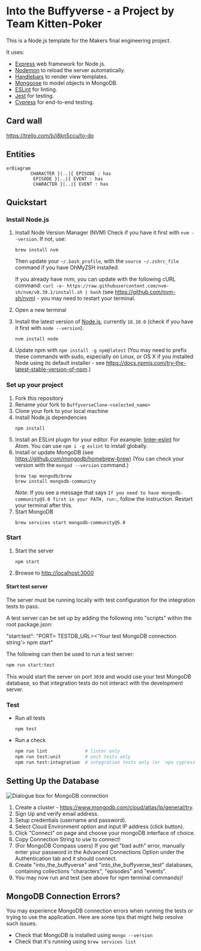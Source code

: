 # Into the Buffyverse - a Project by Team Kitten-Poker

This is a Node.js template for the Makers final engineering project.

It uses:

- [Express](https://expressjs.com/) web framework for Node.js.
- [Nodemon](https://nodemon.io/) to reload the server automatically.
- [Handlebars](https://handlebarsjs.com/) to render view templates.
- [Mongoose](https://mongoosejs.com) to model objects in MongoDB.
- [ESLint](https://eslint.org) for linting.
- [Jest](https://jestjs.io/) for testing.
- [Cypress](https://www.cypress.io/) for end-to-end testing.

## Card wall

https://trello.com/b/i8kn5ccu/to-do

## Entities

```mermaid
erDiagram
         CHARACTER }|..|{ EPISODE : has
          EPISODE }|..|{ EVENT : has
          CHARACTER }|..|{ EVENT : has
```

## Quickstart

### Install Node.js

1. Install Node Version Manager (NVM)
   Check if you have it first with `nvm --version`. If not, use:

   ```
   brew install nvm
   ```

   Then update your `~/.bash_profile`, with the `source ~/.zshrc_file` command if you have OhMyZSH installed.

   If you already have nvm, you can update with the following cURL command:
   `curl -o- https://raw.githubusercontent.com/nvm-sh/nvm/v0.39.1/install.sh | bash` (see https://github.com/nvm-sh/nvm) - you may need to restart your terminal.

2. Open a new terminal
3. Install the latest version of [Node.js](https://nodejs.org/en/), currently `18.10.0` (check if you have it first with `node --version`).
   ```
   nvm install node
   ```
4. Update npm with `npm install -g npm@latest` (You may need to prefix these commands with sudo, especially on Linux, or OS X if you installed Node using its default installer - see https://docs.npmjs.com/try-the-latest-stable-version-of-npm.)

### Set up your project

1. Fork this repository
2. Rename your fork to `BuffyverseClone-<selected_name>`
3. Clone your fork to your local machine
4. Install Node.js dependencies
   ```
   npm install
   ```
5. Install an ESLint plugin for your editor. For example: [linter-eslint](https://github.com/AtomLinter/linter-eslint) for Atom. You can use `npm i -g eslint` to install globally.
6. Install or update MongoDB (see https://github.com/mongodb/homebrew-brew)
   (You can check your version with the `mongod --version` command.)
   ```
   brew tap mongodb/brew
   brew install mongodb-community
   ```
   _Note:_ If you see a message that says `If you need to have mongodb-community@5.0 first in your PATH, run:`, follow the instruction. Restart your terminal after this.
7. Start MongoDB
   ```
   brew services start mongodb-community@5.0
   ```

### Start

1. Start the server
   ```
   npm start
   ```
2. Browse to [http://localhost:3000](http://localhost:3000)

#### Start test server

The server must be running locally with test configuration for the
integration tests to pass.

A test server can be set up by adding the following into "scripts" within the root package.json:

"start:test": "PORT=<Your test port number> TESTDB_URL=<'Your test MongoDB connection string'> npm start"

The following can then be used to run a test server:

```bash
npm run start:test
```

This would start the server on port `3030` and would use your test MongoDB database, so that integration tests do not interact with the development server.

### Test

- Run all tests
  ```
  npm test
  ```
- Run a check
  ```bash
  npm run lint              # linter only
  npm run test:unit         # unit tests only
  npm run test:integration  # integration tests only (or `npx cypress run`)
  ```

## Setting Up the Database

![Dialogue box for MongoDB connection](/images/DatabaseSetup6.png "Connect to Cluster Dialogue")

1. Create a cluster - https://www.mongodb.com/cloud/atlas/lp/general/try.
2. Sign Up and verify email address.
3. Setup credentials (username and password).
4. Select Cloud Environment option and input IP address (click button).
5. Click "Connect" on page and choose your mongoDB interface of choice.
6. Copy Connection String to use to connect!
7. (For MongoDB Compass users) If you get "bad auth" error, manually enter your password in the Advanced Connections Option under the Authentication tab and it should connect.
8. Create "into_the_buffyverse" and "into_the_buffyverse_test" databases, containing collections "characters", "episodes" and "events".
9. You may now run and test (see above for npm terminal commands)!

## MongoDB Connection Errors?

You may experience MongoDB connection errors when running the tests or trying to use the application. Here are some tips that might help resolve such issues.

- Check that MongoDB is installed using `mongo --version`
- Check that it's running using `brew services list`
